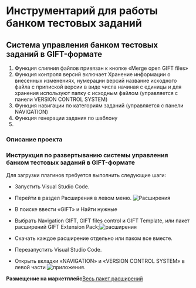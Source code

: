 # Инструментарий для работы банком тестовых заданий 

## Система управления банком тестовых заданий в GIFT-формате

1. Функция слияния файлов привязан к кнопке «Merge open GIFT files»
2. Функция контроля версий включает Хранение информации о внесенных изменениях, нумерации версий название исходного файла с припиской версии в виде числа начиная с единицы и для  хранения используют папку с исходным файлом (управляется с панели VERSION CONTROL SYSTEM)
3. Функция навигации по категориям заданий (управляется с панели NAVIGATION)
4. Функция генерации задания по шаблону
5.

### Описание проекта

### Инструкция по развертыванию системы управления банком тестовых заданий в GIFT-формате
Для загрузки плагинов требуется выполнить следующие шаги:
- Запустить Visual Studio Code.
- Перейти в раздел Расширения  в левом меню.
![Расширения](https://user-images.githubusercontent.com/65451923/172455201-f9e9f884-cf5a-4ea4-a06e-819124d1bf06.png)
 
- В поиске ввести «GIFT» и Найти нужные
- Выбрать Navigation GIFT, GIFT files control и GIFT Template, или пакет расширений GIFT Extension Pack;![расширения](https://user-images.githubusercontent.com/65451923/172453171-381a6959-bf40-4d5f-b77f-1419438b841d.png) 
- Скачать каждое расширение отдельно или паком все вместе. 
- Перезапустить Visual Studio Code. 
- Открыть вкладки «NAVIGATION» и «VERSION CONTROL SYSTEM» в левой части 
![приложения.](https://user-images.githubusercontent.com/65451923/172454379-2b070a3a-b67f-4003-bfed-cac03cab52ba.png)

__Размещение на маркетплейс__[Весь пакет расширений](https://marketplace.visualstudio.com/items?itemName=Hoffu.gift-extensions-pack)

